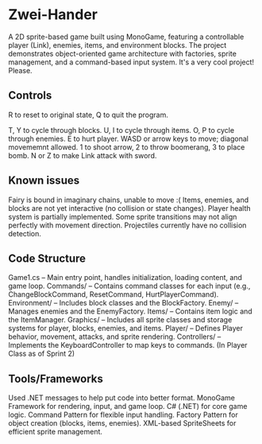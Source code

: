 # Zwei-Hander
A 2D sprite-based game built using MonoGame, featuring a controllable player (Link), enemies, items, and environment blocks. The project demonstrates object-oriented game architecture with factories, sprite management, and a command-based input system. It's a very cool project! Please.
## Controls
R to reset to original state, Q to quit the program.

T, Y to cycle through blocks.
U, I to cycle through items.
O, P to cycle through enemies.
E to hurt player.
WASD or arrow keys to move; diagonal movememnt allowed.
1 to shoot arrow, 2 to throw boomerang, 3 to place bomb.
N or Z to make Link attack with sword.
## Known issues
Fairy is bound in imaginary chains, unable to move :(
Items, enemies, and blocks are not yet interactive (no collision or state changes).
Player health system is partially implemented.
Some sprite transitions may not align perfectly with movement direction.
Projectiles currently have no collision detection.
## Code Structure
Game1.cs – Main entry point, handles initialization, loading content, and game loop.
Commands/ – Contains command classes for each input (e.g., ChangeBlockCommand, ResetCommand, HurtPlayerCommand).
Environment/ – Includes block classes and the BlockFactory.
Enemy/ – Manages enemies and the EnemyFactory.
Items/ – Contains item logic and the ItemManager.
Graphics/ – Includes all sprite classes and storage systems for player, blocks, enemies, and items.
Player/ – Defines Player behavior, movement, attacks, and sprite rendering.
Controllers/ – Implements the KeyboardController to map keys to commands. (In Player Class as of Sprint 2)
## Tools/Frameworks
Used .NET messages to help put code into better format.
MonoGame Framework for rendering, input, and game loop.
C# (.NET) for core game logic.
Command Pattern for flexible input handling.
Factory Pattern for object creation (blocks, items, enemies).
XML-based SpriteSheets for efficient sprite management.
